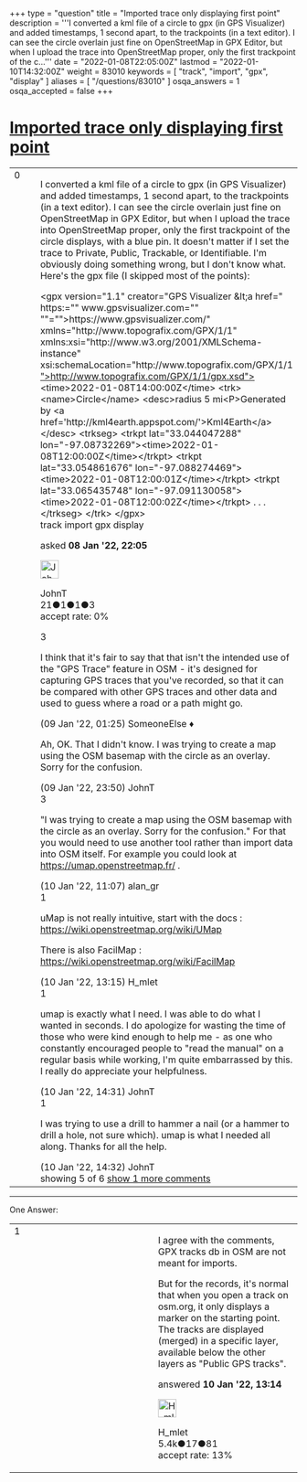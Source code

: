 +++
type = "question"
title = "Imported trace only displaying first point"
description = '''I converted a kml file of a circle to gpx (in GPS Visualizer) and added timestamps, 1 second apart, to the trackpoints (in a text editor). I can see the circle overlain just fine on OpenStreetMap in GPX Editor, but when I upload the trace into OpenStreetMap proper, only the first trackpoint of the c...'''
date = "2022-01-08T22:05:00Z"
lastmod = "2022-01-10T14:32:00Z"
weight = 83010
keywords = [ "track", "import", "gpx", "display" ]
aliases = [ "/questions/83010" ]
osqa_answers = 1
osqa_accepted = false
+++

<div class="headNormal">

# [Imported trace only displaying first point](/questions/83010/imported-trace-only-displaying-first-point)

</div>

<div id="main-body">

<div id="askform">

<table id="question-table" style="width:100%;">
<colgroup>
<col style="width: 50%" />
<col style="width: 50%" />
</colgroup>
<tbody>
<tr>
<td style="width: 30px; vertical-align: top"><div class="vote-buttons">
<span id="post-83010-upvote" class="ajax-command post-vote up" rel="nofollow" title="I like this post (click again to cancel)"> </span>
<div id="post-83010-score" class="post-score" title="current number of votes">
0
</div>
<span id="post-83010-downvote" class="ajax-command post-vote down" rel="nofollow" title="I dont like this post (click again to cancel)"> </span> <span id="favorite-mark" class="ajax-command favorite-mark" rel="nofollow" title="mark/unmark this question as favorite (click again to cancel)"> </span>
<div id="favorite-count" class="favorite-count">
&#10;</div>
</div></td>
<td><div id="item-right">
<div class="question-body">
<p>I converted a kml file of a circle to gpx (in GPS Visualizer) and added timestamps, 1 second apart, to the trackpoints (in a text editor). I can see the circle overlain just fine on OpenStreetMap in GPX Editor, but when I upload the trace into OpenStreetMap proper, only the first trackpoint of the circle displays, with a blue pin. It doesn't matter if I set the trace to Private, Public, Trackable, or Identifiable. I'm obviously doing something wrong, but I don't know what. Here's the gpx file (I skipped most of the points):</p>
&lt;gpx version="1.1" creator="GPS Visualizer &amp;lt;a href=" https:="" www.gpsvisualizer.com="" ""=""&gt;https://www.gpsvisualizer.com/" xmlns="http://www.topografix.com/GPX/1/1" xmlns:xsi="http://www.w3.org/2001/XMLSchema-instance" xsi:schemaLocation="http://www.topografix.com/GPX/1/1 <a href="http://www.topografix.com/GPX/1/1/gpx.xsd">"&gt;http://www.topografix.com/GPX/1/1/gpx.xsd"&gt;</a> &lt;time&gt;2022-01-08T14:00:00Z&lt;/time&gt; &lt;trk&gt; &lt;name&gt;Circle&lt;/name&gt; &lt;desc&gt;radius 5 mi&lt;P&gt;Generated by &lt;a href='http://kml4earth.appspot.com/'&gt;Kml4Earth&lt;/a&gt;&lt;/desc&gt; &lt;trkseg&gt; &lt;trkpt lat="33.044047288" lon="-97.08732269"&gt;&lt;time&gt;2022-01-08T12:00:00Z&lt;/time&gt;&lt;/trkpt&gt; &lt;trkpt lat="33.054861676" lon="-97.088274469"&gt;&lt;time&gt;2022-01-08T12:00:01Z&lt;/time&gt;&lt;/trkpt&gt; &lt;trkpt lat="33.065435748" lon="-97.091130058"&gt;&lt;time&gt;2022-01-08T12:00:02Z&lt;/time&gt;&lt;/trkpt&gt; . . . &lt;/trkseg&gt; &lt;/trk&gt; &lt;/gpx&gt;
</div>
<div id="question-tags" class="tags-container tags">
<span class="post-tag tag-link-track" rel="tag" title="see questions tagged &#39;track&#39;">track</span> <span class="post-tag tag-link-import" rel="tag" title="see questions tagged &#39;import&#39;">import</span> <span class="post-tag tag-link-gpx" rel="tag" title="see questions tagged &#39;gpx&#39;">gpx</span> <span class="post-tag tag-link-display" rel="tag" title="see questions tagged &#39;display&#39;">display</span>
</div>
<div id="question-controls" class="post-controls">
&#10;</div>
<div class="post-update-info-container">
<div class="post-update-info post-update-info-user">
<p>asked <strong>08 Jan '22, 22:05</strong></p>
<img src="https://secure.gravatar.com/avatar/b16fab43ec62b89421b6e652f90ca76e?s=32&amp;d=identicon&amp;r=g" class="gravatar" width="32" height="32" alt="JohnT&#39;s gravatar image" />
<p><span>JohnT</span><br />
<span class="score" title="21 reputation points">21</span><span title="1 badges"><span class="badge1">●</span><span class="badgecount">1</span></span><span title="1 badges"><span class="silver">●</span><span class="badgecount">1</span></span><span title="3 badges"><span class="bronze">●</span><span class="badgecount">3</span></span><br />
<span class="accept_rate" title="Rate of the user&#39;s accepted answers">accept rate:</span> <span title="JohnT has no accepted answers">0%</span></p>
</div>
</div>
<div id="comments-container-83010" class="comments-container">
<span id="83013"></span>
<div id="comment-83013" class="comment">
<div id="post-83013-score" class="comment-score">
3
</div>
<div class="comment-text">
<p>I think that it's fair to say that that isn't the intended use of the "GPS Trace" feature in OSM - it's designed for capturing GPS traces that you've recorded, so that it can be compared with other GPS traces and other data and used to guess where a road or a path might go.</p>
</div>
<div id="comment-83013-info" class="comment-info">
<span class="comment-age">(09 Jan '22, 01:25)</span> <span class="comment-user userinfo">SomeoneElse ♦</span>
</div>
</div>
<span id="83029"></span>
<div id="comment-83029" class="comment not_top_scorer">
<div id="post-83029-score" class="comment-score">
&#10;</div>
<div class="comment-text">
<p>Ah, OK. That I didn't know. I was trying to create a map using the OSM basemap with the circle as an overlay. Sorry for the confusion.</p>
</div>
<div id="comment-83029-info" class="comment-info">
<span class="comment-age">(09 Jan '22, 23:50)</span> <span class="comment-user userinfo">JohnT</span>
</div>
</div>
<span id="83034"></span>
<div id="comment-83034" class="comment">
<div id="post-83034-score" class="comment-score">
3
</div>
<div class="comment-text">
<p>"I was trying to create a map using the OSM basemap with the circle as an overlay. Sorry for the confusion." For that you would need to use another tool rather than import data into OSM itself. For example you could look at <a href="https://umap.openstreetmap.fr/">https://umap.openstreetmap.fr/</a> .</p>
</div>
<div id="comment-83034-info" class="comment-info">
<span class="comment-age">(10 Jan '22, 11:07)</span> <span class="comment-user userinfo">alan_gr</span>
</div>
</div>
<span id="83037"></span>
<div id="comment-83037" class="comment">
<div id="post-83037-score" class="comment-score">
1
</div>
<div class="comment-text">
<p>uMap is not really intuitive, start with the docs : <a href="https://wiki.openstreetmap.org/wiki/UMap">https://wiki.openstreetmap.org/wiki/UMap</a></p>
<p>There is also FacilMap : <a href="https://wiki.openstreetmap.org/wiki/FacilMap">https://wiki.openstreetmap.org/wiki/FacilMap</a></p>
</div>
<div id="comment-83037-info" class="comment-info">
<span class="comment-age">(10 Jan '22, 13:15)</span> <span class="comment-user userinfo">H_mlet</span>
</div>
</div>
<span id="83042"></span>
<div id="comment-83042" class="comment">
<div id="post-83042-score" class="comment-score">
1
</div>
<div class="comment-text">
<p>umap is exactly what I need. I was able to do what I wanted in seconds. I do apologize for wasting the time of those who were kind enough to help me - as one who constantly encouraged people to "read the manual" on a regular basis while working, I'm quite embarrassed by this. I really do appreciate your helpfulness.</p>
</div>
<div id="comment-83042-info" class="comment-info">
<span class="comment-age">(10 Jan '22, 14:31)</span> <span class="comment-user userinfo">JohnT</span>
</div>
</div>
<span id="83043"></span>
<div id="comment-83043" class="comment">
<div id="post-83043-score" class="comment-score">
1
</div>
<div class="comment-text">
<p>I was trying to use a drill to hammer a nail (or a hammer to drill a hole, not sure which). umap is what I needed all along. Thanks for all the help.</p>
</div>
<div id="comment-83043-info" class="comment-info">
<span class="comment-age">(10 Jan '22, 14:32)</span> <span class="comment-user userinfo">JohnT</span>
</div>
</div>
</div>
<div id="comment-tools-83010" class="comment-tools">
<span class="comments-showing"> showing 5 of 6 </span> <a href="#" class="show-all-comments-link">show 1 more comments</a>
</div>
<div class="clear">
&#10;</div>
<div id="comment-83010-form-container" class="comment-form-container">
&#10;</div>
<div class="clear">
&#10;</div>
</div></td>
</tr>
</tbody>
</table>

------------------------------------------------------------------------

<div class="tabBar">

<span id="sort-top"></span>

<div class="headQuestions">

One Answer:

</div>

</div>

<span id="83036"></span>

<div id="answer-container-83036" class="answer">

<table style="width:100%;">
<colgroup>
<col style="width: 50%" />
<col style="width: 50%" />
</colgroup>
<tbody>
<tr>
<td style="width: 30px; vertical-align: top"><div class="vote-buttons">
<span id="post-83036-upvote" class="ajax-command post-vote up" rel="nofollow" title="I like this post (click again to cancel)"> </span>
<div id="post-83036-score" class="post-score" title="current number of votes">
1
</div>
<span id="post-83036-downvote" class="ajax-command post-vote down" rel="nofollow" title="I dont like this post (click again to cancel)"> </span>
</div></td>
<td><div class="item-right">
<div class="answer-body">
<p>I agree with the comments, GPX tracks db in OSM are not meant for imports.</p>
<p>But for the records, it's normal that when you open a track on osm.org, it only displays a marker on the starting point. The tracks are displayed (merged) in a specific layer, available below the other layers as "Public GPS tracks".</p>
</div>
<div class="answer-controls post-controls">
&#10;</div>
<div class="post-update-info-container">
<div class="post-update-info post-update-info-user">
<p>answered <strong>10 Jan '22, 13:14</strong></p>
<img src="https://secure.gravatar.com/avatar/9434692e9afccaf03af5acf20b3a3279?s=32&amp;d=identicon&amp;r=g" class="gravatar" width="32" height="32" alt="H_mlet&#39;s gravatar image" />
<p><span>H_mlet</span><br />
<span class="score" title="5443 reputation points"><span>5.4k</span></span><span title="17 badges"><span class="silver">●</span><span class="badgecount">17</span></span><span title="81 badges"><span class="bronze">●</span><span class="badgecount">81</span></span><br />
<span class="accept_rate" title="Rate of the user&#39;s accepted answers">accept rate:</span> <span title="H_mlet has 40 accepted answers">13%</span></p>
</div>
</div>
<div id="comments-container-83036" class="comments-container">
&#10;</div>
<div id="comment-tools-83036" class="comment-tools">
&#10;</div>
<div class="clear">
&#10;</div>
<div id="comment-83036-form-container" class="comment-form-container">
&#10;</div>
<div class="clear">
&#10;</div>
</div></td>
</tr>
</tbody>
</table>

</div>

<div class="paginator-container-left">

</div>

</div>

</div>

